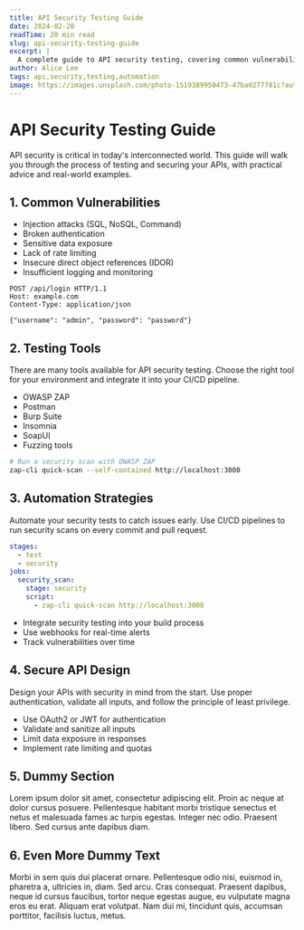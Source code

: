 ```yaml
---
title: API Security Testing Guide
date: 2024-02-20
readTime: 20 min read
slug: api-security-testing-guide
excerpt: |
  A complete guide to API security testing, covering common vulnerabilities, testing tools, and automation strategies. This article provides step-by-step instructions and sample code for securing your APIs. Whether you're building REST, GraphQL, or SOAP APIs, these tips will help you identify and fix security issues before attackers do. Don't leave your APIs unprotected—start testing today!
author: Alice Lee
tags: api,security,testing,automation
image: https://images.unsplash.com/photo-1519389950473-47ba0277781c?auto=format&fit=crop&w=800&q=80
---
```


# API Security Testing Guide

API security is critical in today's interconnected world. This guide will walk you through the process of testing and securing your APIs, with practical advice and real-world examples.

## 1. Common Vulnerabilities

- Injection attacks (SQL, NoSQL, Command)
- Broken authentication
- Sensitive data exposure
- Lack of rate limiting
- Insecure direct object references (IDOR)
- Insufficient logging and monitoring

```http
POST /api/login HTTP/1.1
Host: example.com
Content-Type: application/json

{"username": "admin", "password": "password"}
```

## 2. Testing Tools

There are many tools available for API security testing. Choose the right tool for your environment and integrate it into your CI/CD pipeline.

- OWASP ZAP
- Postman
- Burp Suite
- Insomnia
- SoapUI
- Fuzzing tools

```bash
# Run a security scan with OWASP ZAP
zap-cli quick-scan --self-contained http://localhost:3000
```

## 3. Automation Strategies

Automate your security tests to catch issues early. Use CI/CD pipelines to run security scans on every commit and pull request.

```yaml
stages:
  - test
  - security
jobs:
  security_scan:
    stage: security
    script:
      - zap-cli quick-scan http://localhost:3000
```

- Integrate security testing into your build process
- Use webhooks for real-time alerts
- Track vulnerabilities over time

## 4. Secure API Design

Design your APIs with security in mind from the start. Use proper authentication, validate all inputs, and follow the principle of least privilege.

- Use OAuth2 or JWT for authentication
- Validate and sanitize all inputs
- Limit data exposure in responses
- Implement rate limiting and quotas

## 5. Dummy Section

Lorem ipsum dolor sit amet, consectetur adipiscing elit. Proin ac neque at dolor cursus posuere. Pellentesque habitant morbi tristique senectus et netus et malesuada fames ac turpis egestas. Integer nec odio. Praesent libero. Sed cursus ante dapibus diam.

## 6. Even More Dummy Text

Morbi in sem quis dui placerat ornare. Pellentesque odio nisi, euismod in, pharetra a, ultricies in, diam. Sed arcu. Cras consequat. Praesent dapibus, neque id cursus faucibus, tortor neque egestas augue, eu vulputate magna eros eu erat. Aliquam erat volutpat. Nam dui mi, tincidunt quis, accumsan porttitor, facilisis luctus, metus.
